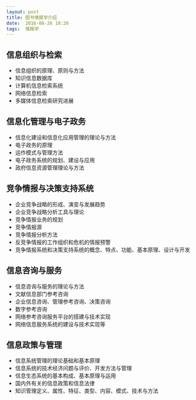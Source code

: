 ```yaml
---
layout: post
title: 图书情报学介绍
date:  2016-08-26 10:20
tags:  情报学
---
```

## 信息组织与检索

- 信息组织的原理、原则与方法
- 知识信息数据库
- 计算机信息检索系统
- 网络信息检索
- 多媒体信息检索研究进展

## 信息化管理与电子政务

- 信息化建设和信息化应用管理的理论与方法
- 电子政务的原理
- 运作模式与管理方法
- 电子政务系统的规划、建设与应用
- 政府信息资源管理理论与方法

## 竞争情报与决策支持系统

- 企业竞争战略的形成、演变与发展趋势
- 企业竞争战略分析工具与理论
- 竞争情报业务的规划
- 竞争情报源
- 竞争情报分析方法
- 反竞争情报的工作组织和危机的情报预警
- 竞争情报系统和决策支持系统的概念、特点、功能、基本原理、设计与开发

## 信息咨询与服务

- 信息咨询与服务的理论与方法
- 文献信息部门参考咨询
- 企业信息咨询、管理参考咨询、决策咨询
- 数字参考咨询
- 网络参考咨询服务平台的搭建与技术实现
- 网络信息服务系统的建设与技术实现等

## 信息政策与管理

- 信息系统管理的理论基础和基本原理
- 信息系统的技术经济问题与评价、开发方法与管理
- 信息生态系统的基本构成、基本原理与运用
- 国内外有关的信息政策和信息法律
- 知识管理定义、属性、特征、类型、内容、模式、技术与方法

